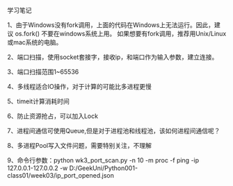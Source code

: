 学习笔记

1、由于Windows没有fork调用，上面的代码在Windows上无法运行。因此，建议 os.fork() 不要在windows系统上用。
如果想要有fork调用，推荐用Unix/Linux或mac系统的电脑。

2、端口扫描，使用socket套接字，接收ip，和端口作为输入参数，建立连接。

3、端口扫描范围1~65536

4、多线程适合IO操作，对于计算的可能比多进程更慢

5、timeit计算消耗时间

6、防止资源抢占，可以加入Lock

7、进程间通信可使用Queue,但是对于进程池和线程池，该如何进程间通信呢？

8、多进程Pool写入文件问题，需要特别关注，不理解

9、命令行参数：python wk3_port_scan.py -n 10 -m proc -f ping -ip 127.0.0.1-127.0.0.2 -w D:/GeekUni/Python001-class01/week03/ip_port_opened.json
